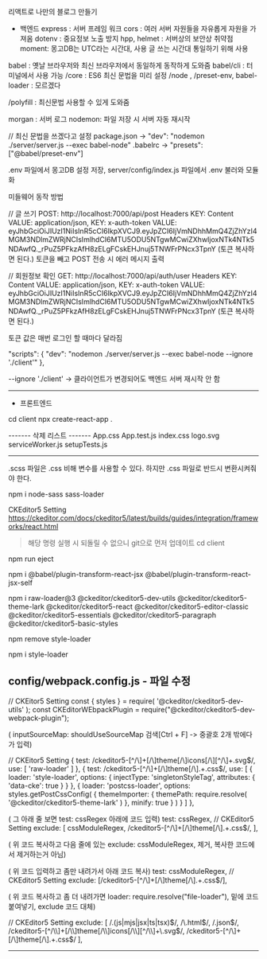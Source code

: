 리액트로 나만의 블로그 만들기

- 백엔드
  express : 서버 프레임 워크
  cors : 여러 서버 자원들을 자유롭게 자원을 가져옴
  dotenv : 중요정보 노출 방지
  hpp, helmet : 서버상의 보안상 취약점
  moment: 몽고DB는 UTC라는 시간대, 사용 글 쓰는 시간대 통일하기 위해 사용

babel : 옛날 브라우저와 최신 브라우저에서 동일하게 동작하게 도와줌
babel/cli : 터미널에서 사용 가능
/core : ES6 최신 문법을 미리 설정
/node , /preset-env, babel-loader : 모르겠다

/polyfill : 최신문법 사용할 수 있게 도와줌

morgan : 서버 로그
nodemon: 파일 저장 시 서버 자동 재시작

// 최신 문법을 쓰겠다고 설정
package.json -> "dev": "nodemon ./server/server.js --exec babel-node"
.babelrc -> "presets": ["@babel/preset-env"]

.env 파일에서 몽고DB 설정 저장,
server/config/index.js 파일에서 .env 불러와 모듈화

미들웨어 동작 방법

// 글 쓰기
POST: http://localhost:7000/api/post
Headers
KEY: Content VALUE: application/json,
KEY: x-auth-token VALUE: eyJhbGciOiJIUzI1NiIsInR5cCI6IkpXVCJ9.eyJpZCI6IjVmNDhhMmQ4ZjZhYzI4MGM3NDlmZWRjNCIsImlhdCI6MTU5ODU5NTgwMCwiZXhwIjoxNTk4NTk5NDAwfQ.\_rPuZ5PFkzAfH8zELgFCskEHJnuj5TNWFrPNcx3TpnY
(토큰 복사하면 된다.)
토큰을 빼고 POST 전송 시 에러 메시지 출력

// 회원정보 확인
GET: http://localhost:7000/api/auth/user
Headers
KEY: Content VALUE: application/json,
KEY: x-auth-token VALUE: eyJhbGciOiJIUzI1NiIsInR5cCI6IkpXVCJ9.eyJpZCI6IjVmNDhhMmQ4ZjZhYzI4MGM3NDlmZWRjNCIsImlhdCI6MTU5ODU5NTgwMCwiZXhwIjoxNTk4NTk5NDAwfQ.\_rPuZ5PFkzAfH8zELgFCskEHJnuj5TNWFrPNcx3TpnY
(토큰 복사하면 된다.)

토큰 값은 매번 로그인 할 때마다 달라짐

"scripts": {
"dev": "nodemon ./server/server.js --exec babel-node --ignore './client'"
},

--ignore './client' -> 클라이언트가 변경되어도 백엔드 서버 재시작 안 함

---

- 프론트엔드

cd client
npx create-react-app .

------- 삭제 리스트 -------
App.css
App.test.js
index.css
logo.svg
serviceWorker.js
setupTests.js

---

.scss 파일은 .css 비해 변수를 사용할 수 있다.
하지만 .css 파일로 반드시 변환시켜줘야 한다.

npm i node-sass sass-loader

CKEditor5 Setting
https://ckeditor.com/docs/ckeditor5/latest/builds/guides/integration/frameworks/react.html

> 해당 명령 실행 시 되돌릴 수 없으니 git으로 먼저 업데이트
> cd client

npm run eject

npm i @babel/plugin-transform-react-jsx @babel/plugin-transform-react-jsx-self

npm i raw-loader@3 @ckeditor/ckeditor5-dev-utils @ckeditor/ckeditor5-theme-lark @ckeditor/ckeditor5-react @ckeditor/ckeditor5-editor-classic @ckeditor/ckeditor5-essentials @ckeditor/ckeditor5-paragraph @ckeditor/ckeditor5-basic-styles

npm remove style-loader

npm i style-loader

## config/webpack.config.js - 파일 수정

// CKEitor5 Setting
const { styles } = require( '@ckeditor/ckeditor5-dev-utils' );
const CKEditorWEbpackPlugin = require("@ckeditor/ckeditor5-dev-webpack-plugin");

( inputSourceMap: shouldUseSourceMap 검색[Ctrl + F] -> 중괄호 2개 밖에다가 입력)

// CKEitor5 Setting
{
test: /ckeditor5-[^/\\]+[/\\]theme[/\\]icons[/\\][^/\\]+\.svg$/,
    use: [ 'raw-loader' ]
},
{
    test: /ckeditor5-[^/\\]+[/\\]theme[/\\].+\.css$/,
use: [
{
loader: 'style-loader',
options: {
injectType: 'singletonStyleTag',
attributes: {
'data-cke': true
}
}
},
{
loader: 'postcss-loader',
options: styles.getPostCssConfig( {
themeImporter: {
themePath: require.resolve( '@ckeditor/ckeditor5-theme-lark' )
},
minify: true
} )
}
]
},

( 그 아래 줄 보면 test: cssRegex 아래에 코드 입력)
test: cssRegex,
// CKEditor5 Setting
exclude: [
cssModuleRegex,
/ckeditor5-[^/\\]+[/\\]theme[/\\].+\.css\$/,
],

( 위 코드 복사하고 다음 줄에 있는 exclude: cssModuleRegex, 제거, 복사한 코드에서 제거하는거 아님)

( 위 코드 입력하고 좀만 내려가서 아래 코드 복사)
test: cssModuleRegex,
// CKEditor5 Setting
exclude: [/ckeditor5-[^/\\]+[/\\]theme[/\\].+\.css\$/],

( 위 코드 복사하고 좀 더 내려가면 loader: require.resolve("file-loader"), 밑에 코드 붙여넣기, exclude 코드 대체)

// CKEditor5 Setting
exclude: [
/\.(js|mjs|jsx|ts|tsx)$/,
    /\.html$/,
/\.json$/,
    /ckeditor5-[^/\\]+[/\\]theme[/\\]icons[/\\][^/\\]+\.svg$/,
/ckeditor5-[^/\\]+[/\\]theme[/\\].+\.css\$/
],

---
